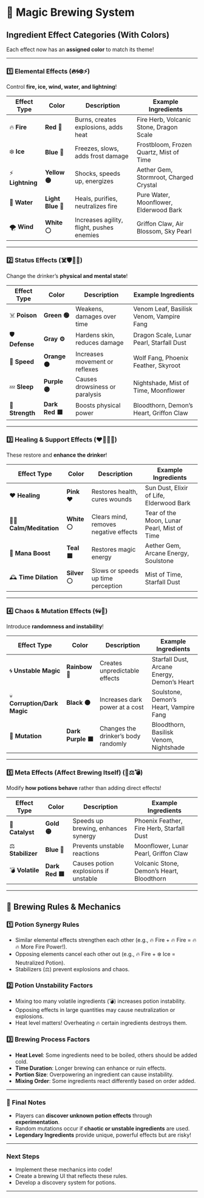 # 🧪 Magic Brewing System

## **Ingredient Effect Categories (With Colors)**  
Each effect now has an **assigned color** to match its theme!  

---

### **1️⃣ Elemental Effects** (🔥🌀❄️⚡)  
Control **fire, ice, wind, water, and lightning**!  

| **Effect Type** | **Color** | **Description** | **Example Ingredients** |
|--------------|--------|-------------------|------------------|
| 🔥 **Fire** | **Red 🔴** | Burns, creates explosions, adds heat | Fire Herb, Volcanic Stone, Dragon Scale |
| ❄️ **Ice** | **Blue 🔵** | Freezes, slows, adds frost damage | Frostbloom, Frozen Quartz, Mist of Time |
| ⚡ **Lightning** | **Yellow 🟡** | Shocks, speeds up, energizes | Aether Gem, Stormroot, Charged Crystal |
| 🌊 **Water** | **Light Blue 🔷** | Heals, purifies, neutralizes fire | Pure Water, Moonflower, Elderwood Bark |
| 🌪️ **Wind** | **White ⚪** | Increases agility, flight, pushes enemies | Griffon Claw, Air Blossom, Sky Pearl |

---

### **2️⃣ Status Effects** (☠️🛡️💨💤)  
Change the drinker’s **physical and mental state**!  

| **Effect Type** | **Color** | **Description** | **Example Ingredients** |
|--------------|--------|-------------------|------------------|
| ☠️ **Poison** | **Green 🟢** | Weakens, damages over time | Venom Leaf, Basilisk Venom, Vampire Fang |
| 🛡️ **Defense** | **Gray ⚙️** | Hardens skin, reduces damage | Dragon Scale, Lunar Pearl, Starfall Dust |
| 💨 **Speed** | **Orange 🟠** | Increases movement or reflexes | Wolf Fang, Phoenix Feather, Skyroot |
| 💤 **Sleep** | **Purple 🟣** | Causes drowsiness or paralysis | Nightshade, Mist of Time, Moonflower |
| 💪 **Strength** | **Dark Red 🟥** | Boosts physical power | Bloodthorn, Demon’s Heart, Griffon Claw |

---

### **3️⃣ Healing & Support Effects** (❤️🧘‍♂️🔋)  
These restore and **enhance the drinker**!  

| **Effect Type** | **Color** | **Description** | **Example Ingredients** |
|--------------|--------|-------------------|------------------|
| ❤️ **Healing** | **Pink ❤️** | Restores health, cures wounds | Sun Dust, Elixir of Life, Elderwood Bark |
| 🧘‍♂️ **Calm/Meditation** | **White ⚪** | Clears mind, removes negative effects | Tear of the Moon, Lunar Pearl, Mist of Time |
| 🔋 **Mana Boost** | **Teal 🟦** | Restores magic energy | Aether Gem, Arcane Energy, Soulstone |
| 🕰️ **Time Dilation** | **Silver ⚪** | Slows or speeds up time perception | Mist of Time, Starfall Dust |

---

### **4️⃣ Chaos & Mutation Effects** (🌀💀🔄)  
Introduce **randomness and instability**!  

| **Effect Type** | **Color** | **Description** | **Example Ingredients** |
|--------------|--------|-------------------|------------------|
| 🌀 **Unstable Magic** | **Rainbow 🌈** | Creates unpredictable effects | Starfall Dust, Arcane Energy, Demon’s Heart |
| 💀 **Corruption/Dark Magic** | **Black ⚫** | Increases dark power at a cost | Soulstone, Demon’s Heart, Vampire Fang |
| 🔄 **Mutation** | **Dark Purple 🟪** | Changes the drinker’s body randomly | Bloodthorn, Basilisk Venom, Nightshade |

---

### **5️⃣ Meta Effects (Affect Brewing Itself)** (🔄⚖️💣)  
Modify **how potions behave** rather than adding direct effects!  

| **Effect Type** | **Color** | **Description** | **Example Ingredients** |
|--------------|--------|-------------------|------------------|
| 🔄 **Catalyst** | **Gold 🟡** | Speeds up brewing, enhances synergy | Phoenix Feather, Fire Herb, Starfall Dust |
| ⚖️ **Stabilizer** | **Blue 🔵** | Prevents unstable reactions | Moonflower, Lunar Pearl, Griffon Claw |
| 💣 **Volatile** | **Dark Red 🟥** | Causes potion explosions if unstable | Volcanic Stone, Demon’s Heart, Bloodthorn |

---

## **📜 Brewing Rules & Mechanics**

### **1️⃣ Potion Synergy Rules**
- Similar elemental effects strengthen each other (e.g., 🔥 Fire + 🔥 Fire = 🔥🔥 More Fire Power!).
- Opposing elements cancel each other out (e.g., 🔥 Fire + ❄️ Ice = Neutralized Potion).
- Stabilizers (⚖️) prevent explosions and chaos.

### **2️⃣ Potion Unstability Factors**
- Mixing too many volatile ingredients (💣) increases potion instability.
- Opposing effects in large quantities may cause neutralization or explosions.
- Heat level matters! Overheating 🔥 certain ingredients destroys them.

### **3️⃣ Brewing Process Factors**
- **Heat Level**: Some ingredients need to be boiled, others should be added cold.
- **Time Duration**: Longer brewing can enhance or ruin effects.
- **Portion Size**: Overpowering an ingredient can cause instability.
- **Mixing Order**: Some ingredients react differently based on order added.

---

### **🧪 Final Notes**
- Players can **discover unknown potion effects** through **experimentation**.
- Random mutations occur if **chaotic or unstable ingredients** are used.
- **Legendary Ingredients** provide unique, powerful effects but are risky!

---

### **Next Steps**
- Implement these mechanics into code!
- Create a brewing UI that reflects these rules.
- Develop a discovery system for potions.

---
